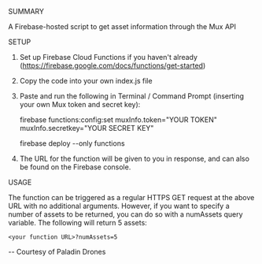 SUMMARY

A Firebase-hosted script to get asset information through the Mux API


SETUP

1. Set up Firebase Cloud Functions if you haven't already (https://firebase.google.com/docs/functions/get-started)

2. Copy the code into your own index.js file

3. Paste and run the following in Terminal / Command Prompt (inserting your own Mux token and secret key):

	firebase functions:config:set muxInfo.token="YOUR TOKEN" muxInfo.secretkey="YOUR SECRET KEY"

	firebase deploy --only functions


4. The URL for the function will be given to you in response, and can also be found on the Firebase console.




USAGE

The function can be triggered as a regular HTTPS GET request at the above URL with no additional arguments. However,
if you want to specify a number of assets to be returned, you can do so with a numAssets query variable. The 
following will return 5 assets:

	<your function URL>?numAssets=5


-- Courtesy of Paladin Drones